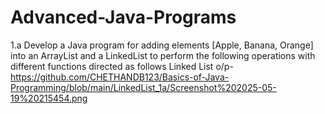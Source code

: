 # Advanced-Java-Programs
1.a Develop a Java program for adding elements [Apple, Banana, Orange] into an ArrayList and a LinkedList to perform the following operations with different functions directed as follows
Linked List o/p-https://github.com/CHETHANDB123/Basics-of-Java-Programming/blob/main/LinkedList_1a/Screenshot%202025-05-19%20215454.png

